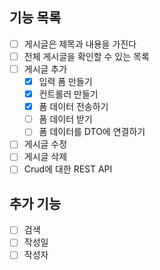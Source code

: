 ## 기능 목록
- [ ] 게시글은 제목과 내용을 가진다
- [ ] 전체 게시글을 확인할 수 있는 목록
- [ ] 게시글 추가
  - [x] 입력 폼 만들기
  - [x] 컨트롤러 만들기
  - [x] 폼 데이터 전송하기
  - [ ] 폼 데이터 받기
  - [ ] 폼 데이터를 DTO에 연결하기
- [ ] 게시글 수정
- [ ] 게시글 삭제
- [ ] Crud에 대한 REST API

## 추가 기능
- [ ] 검색
- [ ] 작성일
- [ ] 작성자